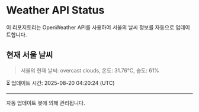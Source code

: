 
# Weather API Status

이 리포지토리는 OpenWeather API를 사용하여 서울의 날씨 정보를 자동으로 업데이트합니다.

## 현재 서울 날씨
> 서울의 현재 날씨: overcast clouds, 온도: 31.76°C, 습도: 61%

⏳ 업데이트 시간: 2025-08-20 04:20:24 (UTC)

---
자동 업데이트 봇에 의해 관리됩니다.
